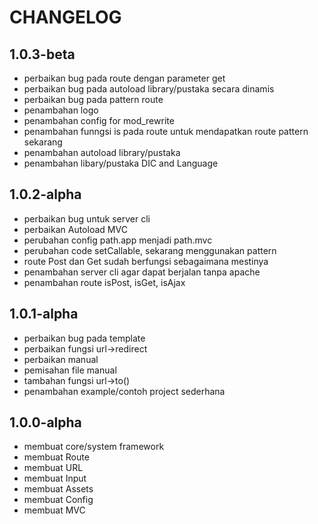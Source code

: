 CHANGELOG
=========
1.0.3-beta
-----
 * perbaikan bug pada route dengan parameter get
 * perbaikan bug pada autoload library/pustaka secara dinamis
 * perbaikan bug pada pattern route
 * penambahan logo
 * penambahan config for mod_rewrite
 * penambahan funngsi is pada route untuk mendapatkan route pattern sekarang
 * penambahan autoload library/pustaka
 * penambahan libary/pustaka DIC and Language


1.0.2-alpha
-----
 * perbaikan bug untuk server cli
 * perbaikan Autoload MVC
 * perubahan config path.app menjadi path.mvc
 * perubahan code setCallable, sekarang menggunakan pattern
 * route Post dan Get sudah berfungsi sebagaimana mestinya
 * penambahan server cli agar dapat berjalan tanpa apache
 * penambahan route isPost, isGet, isAjax

1.0.1-alpha
-----
 
 * perbaikan bug pada template
 * perbaikan fungsi url->redirect
 * perbaikan manual
 * pemisahan file manual
 * tambahan fungsi url->to()
 * penambahan example/contoh project sederhana 

1.0.0-alpha
-----

 * membuat core/system framework
 * membuat Route
 * membuat URL
 * membuat Input
 * membuat Assets
 * membuat Config
 * membuat MVC


